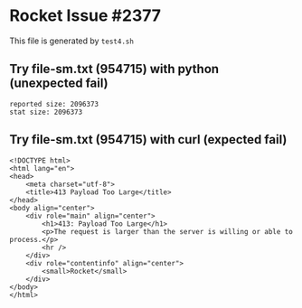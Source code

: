 # Rocket Issue #2377
This file is generated by `test4.sh`

## Try file-sm.txt (954715) with python (unexpected fail)

```
reported size: 2096373
stat size: 2096373
```


## Try file-sm.txt (954715) with curl (expected fail)

```
<!DOCTYPE html>
<html lang="en">
<head>
    <meta charset="utf-8">
    <title>413 Payload Too Large</title>
</head>
<body align="center">
    <div role="main" align="center">
        <h1>413: Payload Too Large</h1>
        <p>The request is larger than the server is willing or able to process.</p>
        <hr />
    </div>
    <div role="contentinfo" align="center">
        <small>Rocket</small>
    </div>
</body>
</html>
```
